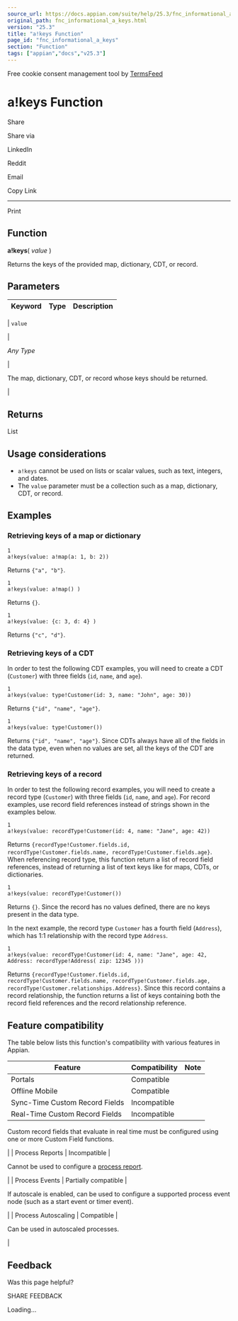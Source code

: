 ```yaml
---
source_url: https://docs.appian.com/suite/help/25.3/fnc_informational_a_keys.html
original_path: fnc_informational_a_keys.html
version: "25.3"
title: "a!keys Function"
page_id: "fnc_informational_a_keys"
section: "Function"
tags: ["appian","docs","v25.3"]
---
```



Free cookie consent management tool by [TermsFeed](https://www.termsfeed.com/)

# a!keys Function

Share

Share via

LinkedIn

Reddit

Email

Copy Link

* * *

Print

## Function

**a!keys**( _value_ )

Returns the keys of the provided map, dictionary, CDT, or record.

## Parameters

| Keyword | Type | Description |
| --- | --- | --- |
|
`value`

 |

_Any Type_

 |

The map, dictionary, CDT, or record whose keys should be returned.

 |

## Returns

List

## Usage considerations

-   `a!keys` cannot be used on lists or scalar values, such as text, integers, and dates.
-   The `value` parameter must be a collection such as a map, dictionary, CDT, or record.

## Examples

### Retrieving keys of a map or dictionary

```
1
a!keys(value: a!map(a: 1, b: 2))
```

Returns `{"a", "b"}`.

```
1
a!keys(value: a!map() )
```

Returns `{}`.

```
1
a!keys(value: {c: 3, d: 4} )
```

Returns `{"c", "d"}`.

### Retrieving keys of a CDT

In order to test the following CDT examples, you will need to create a CDT (`Customer`) with three fields (`id`, `name`, and `age`).

```
1
a!keys(value: type!Customer(id: 3, name: "John", age: 30))
```

Returns `{"id", "name", "age"}`.

```
1
a!keys(value: type!Customer())
```

Returns `{"id", "name", "age"}`. Since CDTs always have all of the fields in the data type, even when no values are set, all the keys of the CDT are returned.

### Retrieving keys of a record

In order to test the following record examples, you will need to create a record type (`Customer`) with three fields (`id`, `name`, and `age`). For record examples, use record field references instead of strings shown in the examples below.

```
1
a!keys(value: recordType!Customer(id: 4, name: "Jane", age: 42))
```

Returns `{recordType!Customer.fields.id, recordType!Customer.fields.name, recordType!Customer.fields.age}`. When referencing record type, this function return a list of record field references, instead of returning a list of text keys like for maps, CDTs, or dictionaries.

```
1
a!keys(value: recordType!Customer())
```

Returns `{}`. Since the record has no values defined, there are no keys present in the data type.

In the next example, the record type `Customer` has a fourth field (`Address`), which has 1:1 relationship with the record type `Address`.

```
1
a!keys(value: recordType!Customer(id: 4, name: "Jane", age: 42, Address: recordType!Address( zip: 12345 )))
```

Returns `{recordType!Customer.fields.id, recordType!Customer.fields.name, recordType!Customer.fields.age, recordType!Customer.relationships.Address}`. Since this record contains a record relationship, the function returns a list of keys containing both the record field references and the record relationship reference.

## Feature compatibility

The table below lists this function's compatibility with various features in Appian.

| Feature | Compatibility | Note |
| --- | --- | --- |
| Portals | Compatible |  |
| Offline Mobile | Compatible |  |
| Sync-Time Custom Record Fields | Incompatible |  |
| Real-Time Custom Record Fields | Incompatible |
Custom record fields that evaluate in real time must be configured using one or more Custom Field functions.

 |
| Process Reports | Incompatible |

Cannot be used to configure a [process report](Process_Reports.html).

 |
| Process Events | Partially compatible |

If autoscale is enabled, can be used to configure a supported process event node (such as a start event or timer event).

 |
| Process Autoscaling | Compatible |

Can be used in autoscaled processes.

 |

## Feedback

Was this page helpful?

SHARE FEEDBACK

Loading...